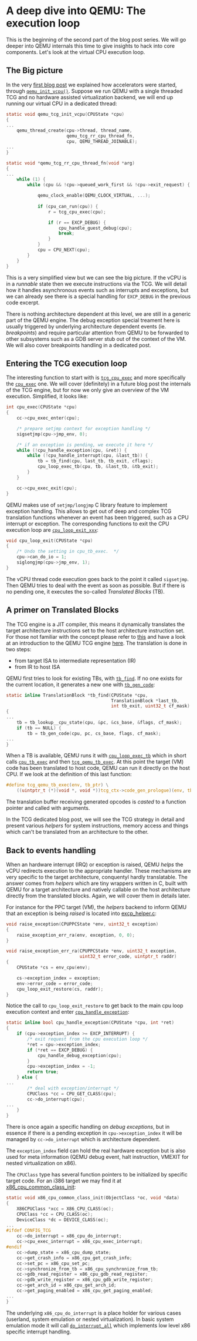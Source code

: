# A deep dive into QEMU: The execution loop

This is the beginning of the second part of the blog post series. We
will go deeper into QEMU internals this time to give insights to hack
into core components. Let's look at the virtual CPU execution loop.


## The Big picture

In the very [first blog post](README.md) we explained how
accelerators were started, through
[`qemu_init_vcpu()`](https://github.com/qemu/qemu/tree/v4.2.0/cpus.c#L2134). Suppose
we run QEMU with a single threaded TCG and no hardware assisted
virtualization backend, we will end up running our virtual CPU in a
dedicated thread:

```c
static void qemu_tcg_init_vcpu(CPUState *cpu)
{
...
    qemu_thread_create(cpu->thread, thread_name,
                       qemu_tcg_rr_cpu_thread_fn,
                       cpu, QEMU_THREAD_JOINABLE);
...
}

static void *qemu_tcg_rr_cpu_thread_fn(void *arg)
{
...
    while (1) {
        while (cpu && !cpu->queued_work_first && !cpu->exit_request) {

            qemu_clock_enable(QEMU_CLOCK_VIRTUAL, ...);
            
            if (cpu_can_run(cpu)) {
                r = tcg_cpu_exec(cpu);

                if (r == EXCP_DEBUG) {
                    cpu_handle_guest_debug(cpu);
                    break;
                }
            }
            cpu = CPU_NEXT(cpu);
        }
    }
}
```

This is a very simplified view but we can see the big picture. If the
vCPU is in a *runnable* state then we execute instructions via the
TCG. We will detail how it handles asynchronous events such as
interrupts and exceptions, but we can already see there is a special
handling for `EXCP_DEBUG` in the previous code excerpt.

There is nothing architecture dependent at this level, we are still in
a generic part of the QEMU engine. The debug exception special
treament here is usually triggered by underlying architecture
dependent events (ie. *breakpoints*) and require particular attention
from QEMU to be forwarded to other subsystems such as a GDB server
stub out of the context of the VM. We will also cover breakpoints
handling in a dedicated post.

## Entering the TCG execution loop

The interesting function to start with is
[`tcg_cpu_exec`](https://github.com/qemu/qemu/tree/v4.2.0/cpus.c#L1461)
and more specifically the
[`cpu_exec`](https://github.com/qemu/qemu/blob/v4.2.0/accel/tcg/cpu-exec.c#L661)
one. We will cover (definitely) in a future blog post the internals of
the TCG engine, but for now we only give an overview of the VM
execution. Simplified, it looks like:

```c
int cpu_exec(CPUState *cpu)
{
    cc->cpu_exec_enter(cpu);

    /* prepare setjmp context for exception handling */
    sigsetjmp(cpu->jmp_env, 0);

    /* if an exception is pending, we execute it here */
    while (!cpu_handle_exception(cpu, &ret)) {
        while (!cpu_handle_interrupt(cpu, &last_tb)) {
            tb = tb_find(cpu, last_tb, tb_exit, cflags);
            cpu_loop_exec_tb(cpu, tb, &last_tb, &tb_exit);
        }
    }

    cc->cpu_exec_exit(cpu);
}
```

QEMU makes use of `setjmp/longjmp` C library feature to implement
exception handling. This allows to get out of deep and complex TCG
translation functions whenever an event has been triggered, such as a
CPU interrupt or exception. The corresponding functions to exit the
CPU execution loop are
[`cpu_loop_exit_xxx`](https://github.com/qemu/qemu/blob/v4.2.0/accel/tcg/cpu-exec-common.c#L65):

```c
void cpu_loop_exit(CPUState *cpu)
{
    /* Undo the setting in cpu_tb_exec.  */
    cpu->can_do_io = 1;
    siglongjmp(cpu->jmp_env, 1);
}
```

The vCPU thread code execution goes back to the point it called
`sigsetjmp`. Then QEMU tries to deal with the event as soon as
possible. But if there is no pending one, it executes the so-called
*Translated Blocks* (TB).


## A primer on Translated Blocks

The TCG engine is a JIT compiler, this means it dynamically translates
the target architecture instructions set to the host architecture
instruction set. For those not familiar with the concept please refer
to [this](https://en.wikipedia.org/wiki/Just-in-time_compilation) and
have a look at an introduction to the QEMU TCG engine
[here](https://wiki.qemu.org/Documentation/TCG). The translation is
done in two steps:
- from target ISA to intermediate representation (IR)
- from IR to host ISA

QEMU first tries to look for existing TBs, with
[`tb_find`](https://github.com/qemu/qemu/blob/v4.2.0/accel/tcg/cpu-exec.c#L395). If
no one exists for the current location, it generates a new one with
[`tb_gen_code`](https://github.com/qemu/qemu/blob/v4.2.0/accel/tcg/translate-all.c#L1664):

```c
static inline TranslationBlock *tb_find(CPUState *cpu,
                                        TranslationBlock *last_tb,
                                        int tb_exit, uint32_t cf_mask)
{
...
    tb = tb_lookup__cpu_state(cpu, &pc, &cs_base, &flags, cf_mask);
    if (tb == NULL) {
        tb = tb_gen_code(cpu, pc, cs_base, flags, cf_mask);
...
}
```

When a TB is available, QEMU runs it with
[`cpu_loop_exec_tb`](https://github.com/qemu/qemu/blob/v4.2.0/accel/tcg/cpu-exec.c#L611)
which in short calls
[`cpu_tb_exec`](https://github.com/qemu/qemu/blob/v4.2.0/accel/tcg/cpu-exec.c#L141)
and then
[`tcg_qemu_tb_exec`](https://github.com/qemu/qemu/blob/v4.2.0/tcg/tcg.h#L1160). At
this point the target (VM) code has been translated to host code, QEMU
can run it directly on the host CPU. If we look at the definition of
this last function:

```c
#define tcg_qemu_tb_exec(env, tb_ptr) \
    ((uintptr_t (*)(void *, void *))tcg_ctx->code_gen_prologue)(env, tb_ptr)
```

The translation buffer receiving generated opcodes is *casted* to a
function pointer and called with arguments.

In the TCG dedicated blog post, we will see the TCG strategy in detail
and present various *helpers* for system instructions, memory access
and things which can't be translated from an architecture to the
other.

## Back to events handling

When an hardware interrupt (IRQ) or exception is raised, QEMU *helps*
the vCPU redirects execution to the appropriate handler. These
mechanisms are very specific to the target architecture, conquentyl
hardly translatable. The answer comes from *helpers* which are tiny
wrappers written in C, built with QEMU for a target architecture and
natively callable on the host architecture directly from the
translated blocks. Again, we will cover them in details later.

For instance for the PPC target (VM), the *helpers* backend to inform
QEMU that an exception is being *raised* is located into
[excp_helper.c](https://github.com/qemu/qemu/blob/v4.2.0/target/ppc/excp_helper.c#L972):

```c
void raise_exception(CPUPPCState *env, uint32_t exception)
{
    raise_exception_err_ra(env, exception, 0, 0);
}

void raise_exception_err_ra(CPUPPCState *env, uint32_t exception,
                            uint32_t error_code, uintptr_t raddr)
{
    CPUState *cs = env_cpu(env);

    cs->exception_index = exception;
    env->error_code = error_code;
    cpu_loop_exit_restore(cs, raddr);
}
```

Notice the call to `cpu_loop_exit_restore` to get back to the main cpu
loop execution context and enter
[`cpu_handle_exception`](https://github.com/qemu/qemu/blob/v4.2.0/accel/tcg/cpu-exec.c#L464):

```c
static inline bool cpu_handle_exception(CPUState *cpu, int *ret)
{
    if (cpu->exception_index >= EXCP_INTERRUPT) {
        /* exit request from the cpu execution loop */
        *ret = cpu->exception_index;
        if (*ret == EXCP_DEBUG) {
            cpu_handle_debug_exception(cpu);
        }
        cpu->exception_index = -1;
        return true;
    } else {
...
        /* deal with exception/interrupt */
        CPUClass *cc = CPU_GET_CLASS(cpu);
        cc->do_interrupt(cpu);
...
    }
}
```

There is once again a specific handling on *debug exceptions*, but in
essence if there is a pending exception in `cpu->exception_index` it
will be managed by `cc->do_interrupt` which is architecture dependent.

The `exception_index` field can hold the real hardware exception but
is also used for meta information (QEMU debug event, halt instruction,
VMEXIT for nested virtualization on x86).

The `CPUClass` type has several function pointers to be initialized by
specific target code. For an i386 target we may find it at
[x86_cpu_common_class_init](https://github.com/qemu/qemu/blob/v4.2.0/target/i386/cpu.c#L7040):

```c
static void x86_cpu_common_class_init(ObjectClass *oc, void *data)
{
    X86CPUClass *xcc = X86_CPU_CLASS(oc);
    CPUClass *cc = CPU_CLASS(oc);
    DeviceClass *dc = DEVICE_CLASS(oc);
...
#ifdef CONFIG_TCG
    cc->do_interrupt = x86_cpu_do_interrupt;
    cc->cpu_exec_interrupt = x86_cpu_exec_interrupt;
#endif
    cc->dump_state = x86_cpu_dump_state;
    cc->get_crash_info = x86_cpu_get_crash_info;
    cc->set_pc = x86_cpu_set_pc;
    cc->synchronize_from_tb = x86_cpu_synchronize_from_tb;
    cc->gdb_read_register = x86_cpu_gdb_read_register;
    cc->gdb_write_register = x86_cpu_gdb_write_register;
    cc->get_arch_id = x86_cpu_get_arch_id;
    cc->get_paging_enabled = x86_cpu_get_paging_enabled;
...
}
```

The underlying `x86_cpu_do_interrupt` is a place holder for various
cases (userland, system emulation or nested virtualization). In basic
system emulation mode it will call
[`do_interrupt_all`](https://github.com/qemu/qemu/blob/v4.2.0/target/i386/seg_helper.c#L1206)
which implements low level x86 specific interrupt handling.
